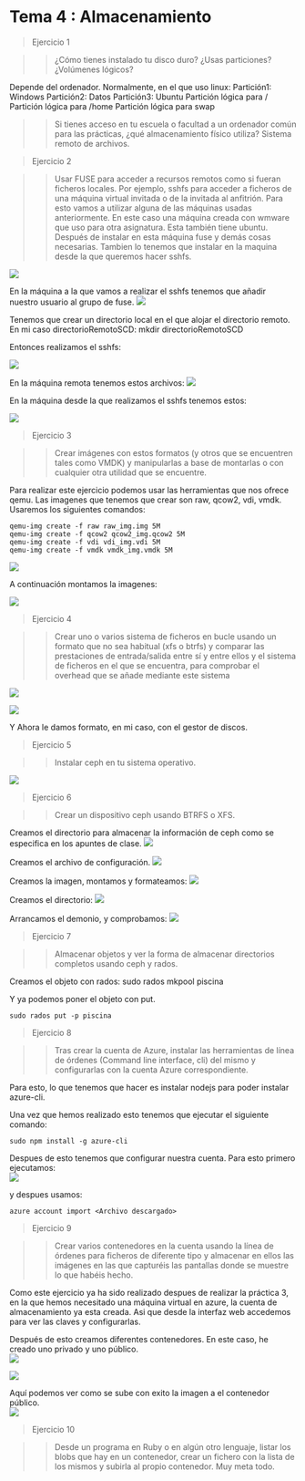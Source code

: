 Tema 4 : Almacenamiento
=======================

> Ejercicio 1

>>¿Cómo tienes instalado tu disco duro? ¿Usas particiones? ¿Volúmenes lógicos?

Depende del ordenador. Normalmente, en el que uso linux:
Partición1: Windows
Partición2: Datos
Partición3: Ubuntu
	Partición lógica para /
	Partición lógica para /home
	Partición lógica para swap

>>Si tienes acceso en tu escuela o facultad a un ordenador común para las prácticas, ¿qué almacenamiento físico utiliza?
	Sistema remoto de archivos.


> Ejercicio 2

>>Usar FUSE para acceder a recursos remotos como si fueran ficheros locales. Por ejemplo, sshfs para acceder a ficheros de una máquina virtual invitada o de la invitada al anfitrión.
Para esto vamos a utilizar alguna de las máquinas usadas anteriormente. En este caso una máquina creada con wmware que uso para otra asignatura. Esta también tiene ubuntu. Después de instalar en esta máquina fuse y demás cosas necesarias. Tambien lo tenemos que instalar en la maquina desde la que queremos hacer sshfs.

![](https://github.com/javiercollado/IV-JCL/blob/master/Tema%204%20Ejercicios/Imagenes%20Almacenamiento/Install%20fuse%20y%20mas%20En%20SCD.png?raw=true)

En la máquina a la que vamos a realizar el sshfs tenemos que añadir nuestro usuario al grupo de fuse.
![](https://github.com/javiercollado/IV-JCL/blob/master/Tema%204%20Ejercicios/Imagenes%20Almacenamiento/Add%20a%20grupo%20fuse.png?raw=true)

Tenemos que crear un directorio local en el que alojar el directorio remoto. En mi caso directorioRemotoSCD:
	mkdir directorioRemotoSCD

Entonces realizamos el sshfs:

![](https://github.com/javiercollado/IV-JCL/blob/master/Tema%204%20Ejercicios/Imagenes%20Almacenamiento/sshfs%20a%20scd.png?raw=true)

En la máquina remota tenemos estos archivos:
![](https://github.com/javiercollado/IV-JCL/blob/master/Tema%204%20Ejercicios/Imagenes%20Almacenamiento/contenido%20real.png?raw=true)

En la máquina desde la que realizamos el sshfs tenemos estos:

![](https://github.com/javiercollado/IV-JCL/blob/master/Tema%204%20Ejercicios/Imagenes%20Almacenamiento/contenido%20directorio%20remoto.png?raw=true)


>Ejercicio 3

>>Crear imágenes con estos formatos (y otros que se encuentren tales como VMDK) y manipularlas a base de montarlas o con cualquier otra utilidad que se encuentre.

Para realizar este ejercicio podemos usar las herramientas que nos ofrece qemu.
Las imagenes que tenemos que crear son raw, qcow2, vdi, vmdk.
Usaremos los siguientes comandos:  

	qemu-img create -f raw raw_img.img 5M  
	qemu-img create -f qcow2 qcow2_img.qcow2 5M  
	qemu-img create -f vdi vdi_img.vdi 5M  
	qemu-img create -f vmdk vmdk_img.vmdk 5M  

![](https://github.com/javiercollado/IV-JCL/blob/master/Tema%204%20Ejercicios/Imagenes%20Almacenamiento/Creacion%20imagenes%20almacenamiento.png?raw=true)

A continuación montamos la imagenes:

![](https://github.com/javiercollado/IV-JCL/blob/master/Tema%204%20Ejercicios/Imagenes%20Almacenamiento/montar1.png?raw=true)


>Ejercicio 4

>>Crear uno o varios sistema de ficheros en bucle usando un formato que no sea habitual (xfs o btrfs) y comparar las prestaciones de entrada/salida entre sí y entre ellos y el sistema de ficheros en el que se encuentra, para comprobar el overhead que se añade mediante este sistema


![](https://github.com/javiercollado/IV-JCL/blob/master/Tema%204%20Ejercicios/Imagenes%20Almacenamiento/ej4.png?raw=true)  

![](https://github.com/javiercollado/IV-JCL/blob/master/Tema%204%20Ejercicios/Imagenes%20Almacenamiento/Ej%204%202.png?raw=true)  

Y Ahora le damos formato, en mi caso, con el gestor de discos.
 

>Ejercicio 5

>>Instalar ceph en tu sistema operativo.

![](https://github.com/javiercollado/IV-JCL/blob/master/Tema%204%20Ejercicios/Imagenes%20Almacenamiento/Install%20ceph.png?raw=true)

>Ejercicio 6

>>Crear un dispositivo ceph usando BTRFS o XFS.

Creamos el directorio para almacenar la información de ceph como se especifica en los apuntes de clase.
![](https://github.com/javiercollado/IV-JCL/blob/master/Tema%204%20Ejercicios/Imagenes%20Almacenamiento/Ceph4.png?raw=true)

Creamos el archivo de configuración.
![](https://github.com/javiercollado/IV-JCL/blob/master/Tema%204%20Ejercicios/Imagenes%20Almacenamiento/Ceph%205%20configuracion%20ok.png?raw=true)

Creamos la imagen, montamos y formateamos:
![](https://github.com/javiercollado/IV-JCL/blob/master/Tema%204%20Ejercicios/Imagenes%20Almacenamiento/Ceph%203.png?raw=true)

Creamos el directorio:
![](https://github.com/javiercollado/IV-JCL/blob/master/Tema%204%20Ejercicios/Imagenes%20Almacenamiento/Ceph4.png?raw=true)

Arrancamos el demonio, y comprobamos:
![](https://github.com/javiercollado/IV-JCL/blob/master/Tema%204%20Ejercicios/Imagenes%20Almacenamiento/Ceph%20final.png?raw=true)


>Ejercicio 7

>>Almacenar objetos y ver la forma de almacenar directorios completos usando ceph y rados.

Creamos el objeto con rados:
	sudo rados mkpool piscina

Y ya podemos poner el objeto con put.

	sudo rados put -p piscina

>Ejercicio 8

>>Tras crear la cuenta de Azure, instalar las herramientas de línea de órdenes (Command line interface, cli) del mismo y configurarlas con la cuenta Azure correspondiente.

Para esto, lo que tenemos que hacer es instalar nodejs para poder instalar  azure-cli.

Una vez que hemos realizado esto tenemos que ejecutar el siguiente comando:  

	sudo npm install -g azure-cli

Despues de esto tenemos que configurar nuestra cuenta. Para esto primero ejecutamos:  
![](https://github.com/javiercollado/IV-JCL/blob/master/Tema%204%20Ejercicios/Imagenes%20Almacenamiento/Ej%208%20account%20download.png?raw=true)

y despues usamos:	

	azure account import <Archivo descargado>

>Ejercicio 9

>>Crear varios contenedores en la cuenta usando la línea de órdenes para ficheros de diferente tipo y almacenar en ellos las imágenes en las que capturéis las pantallas donde se muestre lo que habéis hecho.

Como este ejercicio ya ha sido realizado despues de realizar la práctica 3, en la que hemos necesitado una máquina virtual en azure, la cuenta de almacenamiento ya esta creada. Asi que desde la interfaz web accedemos para ver las claves y configurarlas.

Después de esto creamos diferentes contenedores. En este caso, he creado uno privado y uno público.  
![](https://github.com/javiercollado/IV-JCL/blob/master/Tema%204%20Ejercicios/Imagenes%20Almacenamiento/creacion%20taper%20publico.png)  

![](https://github.com/javiercollado/IV-JCL/blob/master/Tema%204%20Ejercicios/Imagenes%20Almacenamiento/crear%20container%20ejericio%209-1.png?raw=true)  

Aquí podemos ver como se sube con exito la imagen a el contenedor público.  
![](https://github.com/javiercollado/IV-JCL/blob/master/Tema%204%20Ejercicios/Imagenes%20Almacenamiento/Subidos%20blob.png?raw=true)  

>Ejercicio 10

>>Desde un programa en Ruby o en algún otro lenguaje, listar los blobs que hay en un contenedor, crear un fichero con la lista de los mismos y subirla al propio contenedor. Muy meta todo.


